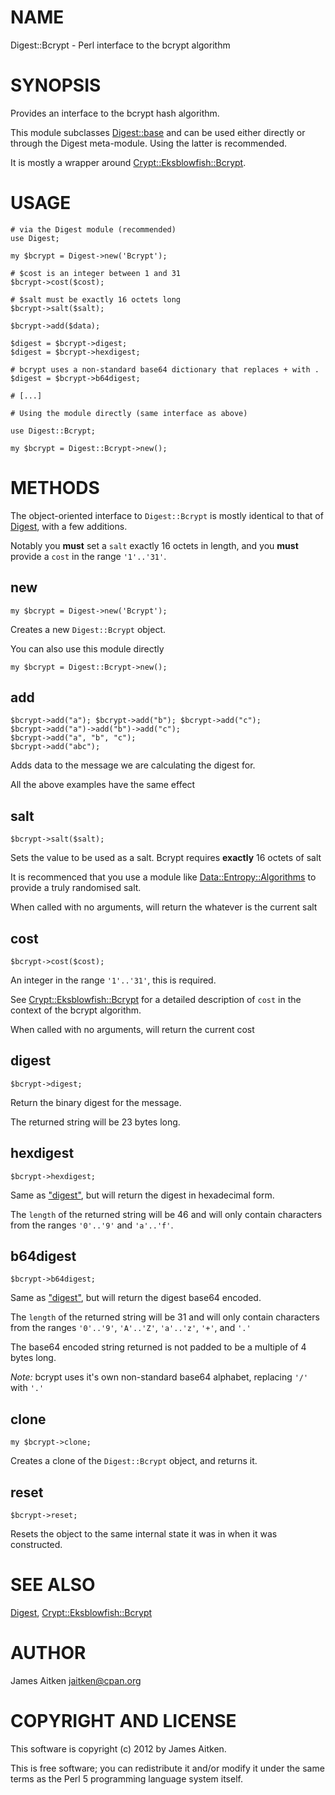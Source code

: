 # NAME

Digest::Bcrypt - Perl interface to the bcrypt algorithm

# SYNOPSIS

Provides an interface to the bcrypt hash algorithm.

This module subclasses [Digest::base](https://metacpan.org/module/Digest::base) and can be used either directly
or through the Digest meta-module. Using the latter is recommended.

It is mostly a wrapper around [Crypt::Eksblowfish::Bcrypt](https://metacpan.org/module/Crypt::Eksblowfish::Bcrypt).

# USAGE

    # via the Digest module (recommended)
    use Digest;

    my $bcrypt = Digest->new('Bcrypt');

    # $cost is an integer between 1 and 31
    $bcrypt->cost($cost);

    # $salt must be exactly 16 octets long
    $bcrypt->salt($salt);

    $bcrypt->add($data);

    $digest = $bcrypt->digest;
    $digest = $bcrypt->hexdigest;

    # bcrypt uses a non-standard base64 dictionary that replaces + with .
    $digest = $bcrypt->b64digest;

    # [...]

    # Using the module directly (same interface as above)

    use Digest::Bcrypt;

    my $bcrypt = Digest::Bcrypt->new();

# METHODS

The object-oriented interface to `Digest::Bcrypt` is mostly
identical to that of [Digest](https://metacpan.org/module/Digest), with a few additions.

Notably you __must__ set a `salt` exactly 16 octets in length,
and you __must__ provide a `cost` in the range `'1'..'31'`.

## new

    my $bcrypt = Digest->new('Bcrypt');

Creates a new `Digest::Bcrypt` object.

You can also use this module directly

    my $bcrypt = Digest::Bcrypt->new();

## add

    $bcrypt->add("a"); $bcrypt->add("b"); $bcrypt->add("c");
    $bcrypt->add("a")->add("b")->add("c");
    $bcrypt->add("a", "b", "c");
    $bcrypt->add("abc");

Adds data to the message we are calculating the digest for.

All the above examples have the same effect

## salt

    $bcrypt->salt($salt);

Sets the value to be used as a salt. Bcrypt requires __exactly__ 16 octets of salt

It is recommenced that you use a module like [Data::Entropy::Algorithms](https://metacpan.org/module/Data::Entropy::Algorithms) to
provide a truly randomised salt.

When called with no arguments, will return the whatever is the current salt

## cost

    $bcrypt->cost($cost);

An integer in the range `'1'..'31'`, this is required.

See [Crypt::Eksblowfish::Bcrypt](https://metacpan.org/module/Crypt::Eksblowfish::Bcrypt) for a detailed description of `cost`
in the context of the bcrypt algorithm.

When called with no arguments, will return the current cost

## digest

    $bcrypt->digest;

Return the binary digest for the message.

The returned string will be 23 bytes long.

## hexdigest

    $bcrypt->hexdigest;

Same as ["digest"](#digest), but will return the digest in hexadecimal form.

The `length` of the returned string will be 46 and will only contain
characters from the ranges `'0'..'9'` and `'a'..'f'`.

## b64digest

    $bcrypt->b64digest;

Same as ["digest"](#digest), but will return the digest base64 encoded.

The `length` of the returned string will be 31 and will only contain characters 
from the ranges `'0'..'9'`, `'A'..'Z'`, `'a'..'z'`, `'+'`, and `'.'`

The base64 encoded string returned is not padded to be a multiple of 4 bytes long.

_Note:_ bcrypt uses it's own non-standard base64 alphabet,
replacing `'/'` with `'.'`

## clone

    my $bcrypt->clone;

Creates a clone of the `Digest::Bcrypt` object, and returns it.

## reset

    $bcrypt->reset;

Resets the object to the same internal state it was in when it was constructed.

# SEE ALSO

[Digest](https://metacpan.org/module/Digest), [Crypt::Eksblowfish::Bcrypt](https://metacpan.org/module/Crypt::Eksblowfish::Bcrypt)



# AUTHOR

James Aitken <jaitken@cpan.org>



# COPYRIGHT AND LICENSE

This software is copyright (c) 2012 by James Aitken.

This is free software; you can redistribute it and/or modify it under
the same terms as the Perl 5 programming language system itself.